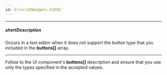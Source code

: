 ```yaml
---
id: ErrorsUIWidgets.E1056
---
```

---
##### shortDescription
Occurs in a text editor when it does not support the button type that you included in the **buttons[]** array.

---
Follow to the UI component's **buttons[]** description and ensure that you use only the types specified in the accepted values.